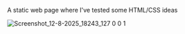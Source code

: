 A static web page where I've tested some HTML/CSS ideas



![Screenshot_12-8-2025_18243_127 0 0 1](https://github.com/user-attachments/assets/2fadc228-e61d-4a69-b1f6-09021202f440)
